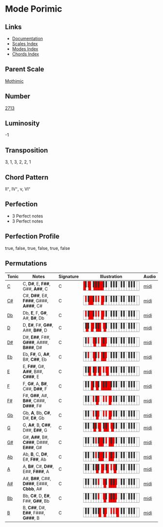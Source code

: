 # Mode Porimic

## Links

- [Documentation](README.md)
- [Scales Index](Scales.md)
- [Modes Index](Modes.md)
- [Chords Index](Chords.md)

## Parent Scale

[Mothimic](ScaleMothimic.md)

## Number

[2713](https://ianring.com/musictheory/scales/2713)

## Luminosity

-1

## Transposition

3, 1, 3, 2, 2, 1

## Chord Pattern

II⁺, IV⁺, v, VI⁺

## Perfection

- 3 Perfect notes
- 3 Perfect notes

## Perfection Profile

true, false, true, false, true, false

## Permutations

| Tonic | Notes | Signature | Illustration | Audio |
|-------|-------|-----------|--------------|-------|
| [C](ModeCNaturalPorimic.md) | C, **D#**, E, **F##**, G##, **A##**, C | C | ![CNaturalPorimic](ModeCNaturalPorimic.png) | [midi](https://github.com/edipermadi/music/blob/main/docs/ModeCNaturalPorimic.mid?raw=true) |
| [C#](ModeCSharpPorimic.md) | C#, **D##**, E#, **F###**, G###, **A###**, C# | C | ![CSharpPorimic](ModeCSharpPorimic.png) | [midi](https://github.com/edipermadi/music/blob/main/docs/ModeCSharpPorimic.mid?raw=true) |
| [Db](ModeDFlatPorimic.md) | Db, **E**, F, **G#**, A#, **B#**, Db | C | ![DFlatPorimic](ModeDFlatPorimic.png) | [midi](https://github.com/edipermadi/music/blob/main/docs/ModeDFlatPorimic.mid?raw=true) |
| [D](ModeDNaturalPorimic.md) | D, **E#**, F#, **G##**, A##, **B##**, D | C | ![DNaturalPorimic](ModeDNaturalPorimic.png) | [midi](https://github.com/edipermadi/music/blob/main/docs/ModeDNaturalPorimic.mid?raw=true) |
| [D#](ModeDSharpPorimic.md) | D#, **E##**, F##, **G###**, A###, **B###**, D# | C | ![DSharpPorimic](ModeDSharpPorimic.png) | [midi](https://github.com/edipermadi/music/blob/main/docs/ModeDSharpPorimic.mid?raw=true) |
| [Eb](ModeEFlatPorimic.md) | Eb, **F#**, G, **A#**, B#, **C##**, Eb | C | ![EFlatPorimic](ModeEFlatPorimic.png) | [midi](https://github.com/edipermadi/music/blob/main/docs/ModeEFlatPorimic.mid?raw=true) |
| [E](ModeENaturalPorimic.md) | E, **F##**, G#, **A##**, B##, **C###**, E | C | ![ENaturalPorimic](ModeENaturalPorimic.png) | [midi](https://github.com/edipermadi/music/blob/main/docs/ModeENaturalPorimic.mid?raw=true) |
| [F](ModeFNaturalPorimic.md) | F, **G#**, A, **B#**, C##, **D##**, F | C | ![FNaturalPorimic](ModeFNaturalPorimic.png) | [midi](https://github.com/edipermadi/music/blob/main/docs/ModeFNaturalPorimic.mid?raw=true) |
| [F#](ModeFSharpPorimic.md) | F#, **G##**, A#, **B##**, C###, **D###**, F# | C | ![FSharpPorimic](ModeFSharpPorimic.png) | [midi](https://github.com/edipermadi/music/blob/main/docs/ModeFSharpPorimic.mid?raw=true) |
| [Gb](ModeGFlatPorimic.md) | Gb, **A**, Bb, **C#**, D#, **E#**, Gb | C | ![GFlatPorimic](ModeGFlatPorimic.png) | [midi](https://github.com/edipermadi/music/blob/main/docs/ModeGFlatPorimic.mid?raw=true) |
| [G](ModeGNaturalPorimic.md) | G, **A#**, B, **C##**, D##, **E##**, G | C | ![GNaturalPorimic](ModeGNaturalPorimic.png) | [midi](https://github.com/edipermadi/music/blob/main/docs/ModeGNaturalPorimic.mid?raw=true) |
| [G#](ModeGSharpPorimic.md) | G#, **A##**, B#, **C###**, D###, **E###**, G# | C | ![GSharpPorimic](ModeGSharpPorimic.png) | [midi](https://github.com/edipermadi/music/blob/main/docs/ModeGSharpPorimic.mid?raw=true) |
| [Ab](ModeAFlatPorimic.md) | Ab, **B**, C, **D#**, E#, **F##**, Ab | C | ![AFlatPorimic](ModeAFlatPorimic.png) | [midi](https://github.com/edipermadi/music/blob/main/docs/ModeAFlatPorimic.mid?raw=true) |
| [A](ModeANaturalPorimic.md) | A, **B#**, C#, **D##**, E##, **F###**, A | C | ![ANaturalPorimic](ModeANaturalPorimic.png) | [midi](https://github.com/edipermadi/music/blob/main/docs/ModeANaturalPorimic.mid?raw=true) |
| [A#](ModeASharpPorimic.md) | A#, **B##**, C##, **D###**, E###, **Cbbb**, A# | C | ![ASharpPorimic](ModeASharpPorimic.png) | [midi](https://github.com/edipermadi/music/blob/main/docs/ModeASharpPorimic.mid?raw=true) |
| [Bb](ModeBFlatPorimic.md) | Bb, **C#**, D, **E#**, F##, **G##**, Bb | C | ![BFlatPorimic](ModeBFlatPorimic.png) | [midi](https://github.com/edipermadi/music/blob/main/docs/ModeBFlatPorimic.mid?raw=true) |
| [B](ModeBNaturalPorimic.md) | B, **C##**, D#, **E##**, F###, **G###**, B | C | ![BNaturalPorimic](ModeBNaturalPorimic.png) | [midi](https://github.com/edipermadi/music/blob/main/docs/ModeBNaturalPorimic.mid?raw=true) |
